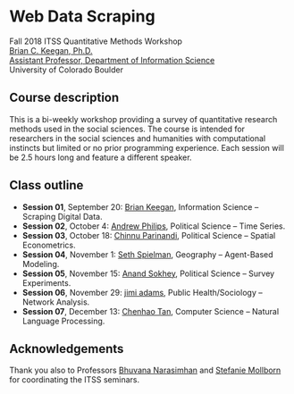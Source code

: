 # Web Data Scraping

Fall 2018 ITSS Quantitative Methods Workshop  
[Brian C. Keegan, Ph.D.](http://brianckeegan.com/)  
[Assistant Professor, Department of Information Science](https://www.colorado.edu/cmci/people/information-science/brian-c-keegan)  
University of Colorado Boulder  

## Course description

This is a bi-weekly workshop providing a survey of quantitative research methods used in the social sciences. The course is intended for researchers in the social sciences and humanities with computational instincts but limited or no prior programming experience. Each session will be 2.5 hours long and feature a different speaker.

## Class outline

* **Session 01**, September 20: [Brian Keegan](https://www.colorado.edu/cmci/people/information-science/brian-c-keegan), Information Science – Scraping Digital Data.
* **Session 02**, October 4: [Andrew Philips](https://www.colorado.edu/polisci/people/faculty/andrew-q-philips), Political Science – Time Series.
* **Session 03**, October 18: [Chinnu Parinandi](https://www.colorado.edu/polisci/people/faculty/srinivas-parinandi), Political Science – Spatial Econometrics.
* **Session 04**, November 1: [Seth Spielman](https://www.colorado.edu/geography/seth-spielman-0), Geography – Agent-Based Modeling.
* **Session 05**, November 15: [Anand Sokhey](https://www.colorado.edu/polisci/people/faculty/anand-sokhey), Political Science – Survey Experiments.
* **Session 06**, November 29: [jimi adams](https://clas.ucdenver.edu/hbsc/jimi-adams), Public Health/Sociology – Network Analysis.
* **Session 07**, December 13: [Chenhao Tan](https://www.colorado.edu/cs/chenhao-tan), Computer Science – Natural Language Processing.


## Acknowledgements
Thank you also to Professors [Bhuvana Narasimhan](https://www.colorado.edu/linguistics/bhuvana-narasimhan) and [Stefanie Mollborn](https://behavioralscience.colorado.edu/person/stefanie-mollborn) for coordinating the ITSS seminars.
